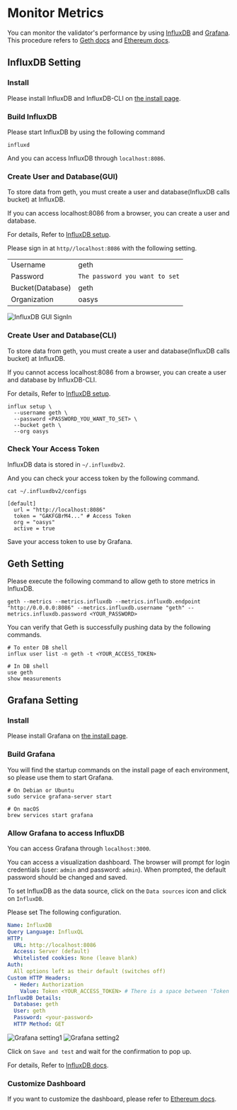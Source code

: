 # Monitor Metrics
You can monitor the validator's performance by using [InfluxDB](https://www.influxdata.com/) and [Grafana](https://grafana.com/).
This procedure refers to [Geth docs](https://geth.ethereum.org/docs/monitoring/dashboards) and [Ethereum docs](https://ethereum.org/en/developers/tutorials/monitoring-geth-with-influxdb-and-grafana/).

## InfluxDB Setting

### Install
Please install InfluxDB and InfluxDB-CLI on [the install page](https://docs.influxdata.com/influxdb/v2.6/install/).

### Build InfluxDB
Please start InfluxDB by using the following command

```shell
influxd
```

And you can access InfluxDB through `localhost:8086`.

### Create User and Database(GUI)
To store data from geth, you must create a user and database(InfluxDB calls bucket) at InfluxDB.

If you can access localhost:8086 from a browser, you can create a user and database.

For details, Refer to [InfluxDB setup](https://docs.influxdata.com/influxdb/v2.6/install/#set-up-influxdb-through-the-ui).

Please sign in at `http//localhost:8086` with the following setting.

|                 |                                            |
|-----------------|--------------------------------------------|
| Username         | geth                                      |
| Password | `The password you want to set`                                        |
| Bucket(Database)             | geth         |
| Organization        | oasys    |

![InfluxDB GUI SignIn](/img/docs/techdocs/monitor-validator/influxdb_signin.png)

### Create User and Database(CLI)
To store data from geth, you must create a user and database(InfluxDB calls bucket) at InfluxDB.

If you cannot access localhost:8086 from a browser, you can create a user and database by InfluxDB-CLI.

For details, Refer to [InfluxDB setup](https://docs.influxdata.com/influxdb/v2.6/install/?t=Set+up+with+the+CLI#set-up-influxdb-through-the-influx-cli).

```shell
influx setup \
  --username geth \
  --password <PASSWORD_YOU_WANT_TO_SET> \
  --bucket geth \
  --org oasys
```

### Check Your Access Token
InfluxDB data is stored in `~/.influxdbv2`. 

And you can check your access token by the following command.

```shell
cat ~/.influxdbv2/configs 
```

```shell
[default]
  url = "http://localhost:8086"
  token = "GAKFGBrM4..." # Access Token
  org = "oasys"
  active = true
```

Save your access token to use by Grafana.

## Geth Setting
Please execute the following command to allow geth to store metrics in InfluxDB.

```shell
geth --metrics --metrics.influxdb --metrics.influxdb.endpoint "http://0.0.0.0:8086" --metrics.influxdb.username "geth" --metrics.influxdb.password <YOUR_PASSWORD>
```

You can verify that Geth is successfully pushing data by the following commands.
```shell
# To enter DB shell
influx user list -n geth -t <YOUR_ACCESS_TOKEN>
```

```shell
# In DB shell
use geth
show measurements
```

## Grafana Setting

### Install
Please install Grafana on [the install page](https://grafana.com/docs/grafana/latest/setup-grafana/installation/).

### Build Grafana
You will find the startup commands on the install page of each environment, so please use them to start Grafana.

```shell
# On Debian or Ubuntu
sudo service grafana-server start

# On macOS
brew services start grafana
```

### Allow Grafana to access InfluxDB
You can access Grafana through `localhost:3000`.

You can access a visualization dashboard. The browser will prompt for login credentials (user: `admin` and password: `admin`). When prompted, the default password should be changed and saved.

To set InfluxDB as the data source, click on the `Data sources` icon and click on `InfluxDB`.

Please set The following configuration.
```yaml
Name: InfluxDB
Query Language: InfluxQL
HTTP:
  URL: http://localhost:8086
  Access: Server (default)
  Whitelisted cookies: None (leave blank)
Auth:
  All options left as their default (switches off)
Custom HTTP Headers:
  - Heder: Authorization
    Value: Token <YOUR_ACCESS_TOKEN> # There is a space between 'Token' and <YOUR_ACCESS_TOKEN>
InfluxDB Details:
  Database: geth
  User: geth
  Password: <your-password>
  HTTP Method: GET
```

![Grafana setting1](/img/docs/techdocs/monitor-validator/grafana_setting_1.png)
![Grafana setting2](/img/docs/techdocs/monitor-validator/grafana_setting_2.png)

Click on `Save and test` and wait for the confirmation to pop up.

For details, Refer to [InfluxDB docs](https://docs.influxdata.com/influxdb/v2.0/tools/grafana/?t=InfluxQL).

### Customize Dashboard
If you want to customize the dashboard, please refer to [Ethereum docs](https://ethereum.org/en/developers/tutorials/monitoring-geth-with-influxdb-and-grafana/#setting-up-grafana).

